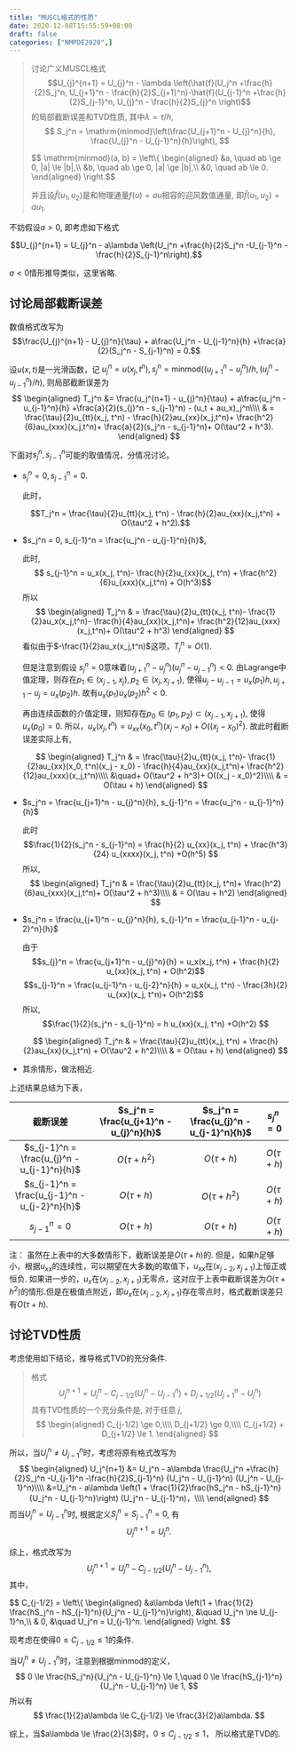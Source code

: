 ```yaml
---
title: "MUSCL格式的性质"
date: 2020-12-08T15:55:59+08:00
draft: false
categories: ["NMPDE2020",]
---
```


> 讨论广义MUSCL格式
> $$U_{j}^{n+1} = U_{j}^n - \lambda \left(\hat{f}(U_j^n +\frac{h}{2}S_j^n, U_{j+1}^n - \frac{h}{2}S_{j+1}^n)-\hat{f}(U_{j-1}^n +\frac{h}{2}S_{j-1}^n, U_{j}^n - \frac{h}{2}S_{j}^n \right)$$
> 的局部截断误差和TVD性质, 其中$\lambda = \tau/h$,
> $$
> S_j^n = \mathrm{minmod}\left(\frac{U_{j+1}^n - U_{j}^n}{h}, \frac{U_{j}^n - U_{j-1}^n}{h}\right),
> $$
> 
> $$
> \mathrm{minmod}(a, b) =
> \left\\{
> \begin{aligned}
>      &a, \quad ab \ge 0, |a| \le |b|,\\\\
>      &b, \quad ab \ge 0, |a| \ge |b|,\\\\
>      &0, \quad ab \le 0.
> \end{aligned}
> \right.$$
> 
> 并且设$\hat{f}(u_1,u_2)$是和物理通量$f(u) = au$相容的迎风数值通量, 即$\hat{f}(u_1, u_2) = au_1$.

不妨假设$a>0$, 即考虑如下格式

$$U_{j}^{n+1} = U_{j}^n - a\lambda \left(U_j^n +\frac{h}{2}S_j^n 
-U_{j-1}^n -\frac{h}{2}S_{j-1}^n\right).$$

$a<0$情形推导类似，这里省略.

## 讨论局部截断误差

数值格式改写为
$$\frac{U_{j}^{n+1} - U_{j}^n}{\tau} + a\frac{U_j^n - U_{j-1}^n}{h}
+\frac{a}{2}(S_j^n - S_{j-1}^n) = 0.$$

设$u(x,t)$是一光滑函数，记 $u_j^n = u(x_j, t^n), 
s_{j}^n = \mathrm{minmod}((u_{j+1}^n - u_{j}^n)/h, (u_{j}^n-u_{j-1}^n)/h)$,
则局部截断误差为
$$
\begin{aligned}
T_j^n 
&= \frac{u_j^{n+1} - u_{j}^n}{\tau} + a\frac{u_j^n - u_{j-1}^n}{h}
+\frac{a}{2}(s_{j}^n - s_{j-1}^n) - (u_t + au_x)_j^n\\\\
& = 
\frac{\tau}{2}u_{tt}(x_j, t^n) - \frac{h}{2}au_{xx}(x_j,t^n)+ 
\frac{h^2}{6}au_{xxx}(x_j,t^n)+
\frac{a}{2}(s_j^n - s_{j-1}^n)+
O(\tau^2 + h^3).
\end{aligned}
$$

下面对$s_j^n, s_{j-1}^n$可能的取值情况，分情况讨论。

- $s_j^n = 0, s_{j-1}^n = 0$.
  
  此时，
  
  $$T_j^n = \frac{\tau}{2}u_{tt}(x_j, t^n) - \frac{h}{2}au_{xx}(x_j,t^n) + O(\tau^2 + h^2).$$

<!-- *(极值点附近)* -->
- $s_j^n = 0, s_{j-1}^n = \frac{u_j^n - u_{j-1}^n}{h}$, 
  
  此时,
  $$ s_{j-1}^n =  u_x(x_j, t^n)- \frac{h}{2}u_{xx}(x_j, t^n) + \frac{h^2}{6}u_{xxx}(x_j,t^n) + O(h^3)$$
  所以
  $$
  \begin{aligned}
  T_j^n 
  & = 
  \frac{\tau}{2}u_{tt}(x_j, t^n)-
   \frac{1}{2}au_x(x_j,t^n)-
  \frac{h}{4}au_{xx}(x_j,t^n)+
  \frac{h^2}{12}au_{xxx}(x_j,t^n)+
  O(\tau^2 + h^3)
  \end{aligned}
  $$
  看似由于$-\frac{1}{2}au_x(x_j,t^n)$这项，$T^n_j = O(1)$. 
  
  但是注意到假设
  $s_j^n = 0$意味着$(u_{j+1}^n - u_{j}^n)(u_{j}^n - u_{j-1}^n) < 0$.
  由Lagrange中值定理，则存在$p_1 \in (x_{j-1}, x_{j}), p_2 \in (x_{j}, x_{j+1})$,
  使得$u_{j} - u_{j-1} = u_x(p_1)h,\,u_{j+1} - u_{j} = u_x(p_2)h$.
  故有$u_x(p_1)u_x(p_2)h^2 < 0$.

  再由连续函数的介值定理，则知存在$p_0 \in (p_1, p_2) \subset (x_{j-1}, x_{j+1})$, 使得 $u_{x}(p_0) = 0$.
  所以，$u_x(x_j,t^n) =  u_{xx}(x_0, t^n)(x_j - x_0) + O((x_j - x_0)^2)$.
  故此时截断误差实际上有,

  $$
  \begin{aligned}
  T_j^n 
  & = 
  \frac{\tau}{2}u_{tt}(x_j, t^n)-
   \frac{1}{2}au_{xx}(x_0, t^n)(x_j - x_0) -
  \frac{h}{4}au_{xx}(x_j,t^n)+
  \frac{h^2}{12}au_{xxx}(x_j,t^n)\\\\
  &\quad+
  O(\tau^2 + h^3)+
  O((x_j - x_0)^2)\\\\
  & = O(\tau + h)
  \end{aligned}
  $$

<!-- *(差分方向相同)* -->
- $s_j^n = \frac{u_{j+1}^n - u_{j}^n}{h}, s_{j-1}^n = \frac{u_j^n - u_{j-1}^n}{h}$
  
  此时
  $$\frac{1}{2}(s_j^n - s_{j-1}^n) = \frac{h}{2} u_{xx}(x_j, t^n) +
  \frac{h^3}{24} u_{xxxx}(x_j, t^n) +O(h^5)
  $$
  所以,
  $$
  \begin{aligned}
  T_j^n 
  & = 
  \frac{\tau}{2}u_{tt}(x_j, t^n)+
  \frac{h^2}{6}au_{xxx}(x_j,t^n)+
  O(\tau^2 + h^3)\\\\
  & = O(\tau + h^2)
  \end{aligned}
  $$

<!-- *(差分方向不同)* -->
- $s_j^n = \frac{u_{j+1}^n - u_{j}^n}{h}, s_{j-1}^n  = \frac{u_{j-1}^n - u_{j-2}^n}{h}$
  
  由于
  $$s_{j}^n  = \frac{u_{j+1}^n - u_{j}^n}{h} = u_x(x_j, t^n) + \frac{h}{2} u_{xx}(x_j, t^n) + O(h^2)$$
  $$s_{j-1}^n  = \frac{u_{j-1}^n - u_{j-2}^n}{h} = u_x(x_j, t^n) - \frac{3h}{2} u_{xx}(x_j, t^n)+ O(h^2)$$
  所以,
  $$\frac{1}{2}(s_j^n - s_{j-1}^n) = h u_{xx}(x_j, t^n) +O(h^2)
  $$

  $$
  \begin{aligned}
  T_j^n 
  & = \frac{\tau}{2}u_{tt}(x_j, t^n) + \frac{h}{2}au_{xx}(x_j,t^n) +
   O(\tau^2 + h^2)\\\\
  & = O(\tau + h)
  \end{aligned}
  $$

- 其余情形，做法相近.

上述结果总结为下表，

|截断误差| $s_j^n = \frac{u_{j+1}^n - u_{j}^n}{h}$ | $s_j^n = \frac{u_{j}^n - u_{j-1}^n}{h}$ | $s_j^n = 0$ |
|:------:| :------: | :------: | :------: |
|$s_{j-1}^n = \frac{u_{j}^n - u_{j-1}^n}{h}$| $O(\tau + h^2)$ | $O(\tau + h)$ | $O(\tau + h)$ |
|$s_{j-1}^n = \frac{u_{j-1}^n - u_{j-2}^n}{h}$| $O(\tau + h)$ | $O(\tau + h^2)$ | $O(\tau + h)$ |
|$s_{j-1}^n = 0$| $O(\tau + h)$ | $O(\tau + h)$ | $O(\tau + h)$ |

注： 虽然在上表中的大多数情形下，截断误差是$O(\tau + h)$的.
但是，如果$h$足够小，根据$u_{xx}$的连续性，可以期望在大多数$j$的取值下，$u_{xx}$在$(x_{j-2}, x_{j+1})$上恒正或恒负. 如果进一步的，$u_{x}$在$(x_{j-2}, x_{j+1})$无零点，这对应于上表中截断误差为$O(\tau + h^2)$的情形.但是在极值点附近，即$u_{x}$在$(x_{j-2}, x_{j+1})$存在零点时，格式截断误差只有$O(\tau + h)$.

## 讨论TVD性质

考虑使用如下结论，推导格式TVD的充分条件.
> 格式
> $$ U_j^{n+1} = U_j^n - C_{j-1/2}(U_j^n - U_{j-1}^n) + D_{j+1/2}(U_{j+1}^n - U_{j}^n)$$
> 具有TVD性质的一个充分条件是, 对于任意 $j$,
> $$
> \begin{aligned}
> C_{j-1/2} \ge 0,\\\\ D_{j+1/2} \ge 0,\\\\ C_{j+1/2} + D_{j+1/2} \le 1.
> \end{aligned}
> $$

所以，当$U_j^n \ne U_{j-1}^n$时，考虑将原有格式改写为
$$
\begin{aligned}
U_j^{n+1} 
&= U_j^n -  a\lambda
\frac{U_j^n +\frac{h}{2}S_j^n 
-U_{j-1}^n -\frac{h}{2}S_{j-1}^n}
{U_j^n - U_{j-1}^n}
(U_j^n - U_{j-1}^n)\\\\
&=U_j^n -  a\lambda
\left(1 + \frac{1}{2}\frac{hS_j^n - hS_{j-1}^n}{U_j^n - U_{j-1}^n}\right)
(U_j^n - U_{j-1}^n)，\\\\
\end{aligned}
$$
而当$U_j^n = U_{j-1}^n$时, 根据定义$S_j^n = S_{j-1}^n = 0$, 有
$$U_j^{n+1} = U_j^{n}.$$

综上，格式改写为
$$
U_j^{n+1} = 
U_j^n -  C_{j-1/2}
(U_j^n - U_{j-1}^n),
$$
其中，

$$
C_{j-1/2} =
\left\\{
\begin{aligned}
&a\lambda
\left(1 + \frac{1}{2} \frac{hS_j^n - hS_{j-1}^n}{U_j^n - U_{j-1}^n}\right),
&\quad U_j^n \ne U_{j-1}^n,\\\\
& 0,
&\quad U_j^n = U_{j-1}^n.
\end{aligned}
\right.
$$

现考虑在使得$0\le C_{j-1/2}\le 1$的条件.

当$U_j^n \ne U_{j-1}^n$时，注意到根据minmod的定义，
$$
0 \le \frac{hS_j^n}{U_j^n - U_{j-1}^n} \le 1,\quad
0 \le \frac{hS_{j-1}^n}{U_j^n - U_{j-1}^n} \le 1,
$$
所以有
$$
\frac{1}{2}a\lambda \le C_{j-1/2} \le \frac{3}{2}a\lambda.
$$

综上，当$a\lambda \le \frac{2}{3}$时，$0\le C_{j-1/2}\le 1$， 所以格式是TVD的.




